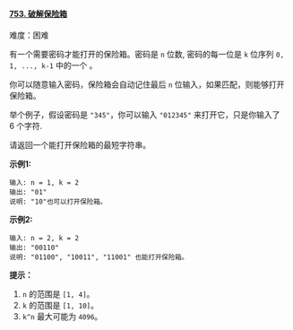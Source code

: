 ﻿#### [753\. 破解保险箱](https://leetcode.cn/problems/cracking-the-safe/)

难度：困难

有一个需要密码才能打开的保险箱。密码是 `n` 位数, 密码的每一位是 `k` 位序列 `0, 1, ..., k-1` 中的一个 。

你可以随意输入密码，保险箱会自动记住最后 `n` 位输入，如果匹配，则能够打开保险箱。

举个例子，假设密码是 `"345"`，你可以输入 `"012345"` 来打开它，只是你输入了 6 个字符.

请返回一个能打开保险箱的最短字符串。

**示例1:**

```
输入: n = 1, k = 2
输出: "01"
说明: "10"也可以打开保险箱。
```

**示例2:**

```
输入: n = 2, k = 2
输出: "00110"
说明: "01100", "10011", "11001" 也能打开保险箱。
```

**提示：**

1.  `n` 的范围是 `[1, 4]`。
2.  `k` 的范围是 `[1, 10]`。
3.  `k^n` 最大可能为 `4096`。
